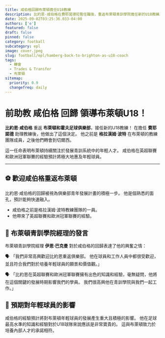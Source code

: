 ```yaml
---
title: 咸伯格回歸布萊頓擔任U18教練
description: 比約恩·咸伯格在費耶諾德短暫任職後，重返布萊頓青訓學院擔任新的U18教練。
date: 2025-09-02T03:25:36.033-04:00
authors: ['e']
featured: false
draft: false
pinned: false
category: football
subcategory: epl
image: cover.jpeg
slug: football/epl/hamberg-back-to-brighton-as-u18-coach
tags:
  - 轉會
  - Trades & Transfer
  - 布萊頓
sitemap:
  priority: 0.9
  changefreq: daily
---
```


# 前助教 **咸伯格** 回歸 領導布萊頓U18！

**比約恩·咸伯格** 重返 **布萊頓和霍夫足球俱樂部**，接任新的U18教練！ 在擔任 **費耶諾德** 助理教練後，他做出了這個決定。 他之前是 **格拉漢姆·波特** 在布萊頓的教練團隊成員，之後他們轉會到切爾西。

這一任命表明布萊頓持續關注於發展青訓系統中的年輕人才。 咸伯格在英超聯賽和歐洲冠軍聯賽的經驗預計將極大地惠及年輕球員。

---

## ⚽ 歡迎咸伯格重返布萊頓

比約恩·咸伯格的回歸被視為俱樂部青年發展計畫的積極一步。 他是個熟悉的面孔，預計能夠快速融入。

- 咸伯格之前是格拉漢姆·波特教練團隊的一員。
- 他帶來了英超聯賽和歐洲冠軍聯賽的經驗。

## 🤝 布萊頓青訓學院經理的發言

布萊頓青訓學院經理 **伊恩·巴克曼** 對於咸伯格的回歸表達了他的興奮之情：

🗣️ 「我們非常高興歡迎比約恩重返俱樂部。 他在球員和工作人員中都很受歡迎，並且符合我們對於培養年輕球員的願景和價值觀。」

🗣️ 「比約恩在英超聯賽和歐洲冠軍聯賽擁有出色的知識和經驗，毫無疑問，他將在這個關鍵的發展時期影響我們的學員。 我們很高興他在青訓學院與我們一起工作。」

## 🌟 預期對年輕球員的影響

咸伯格的經驗預計將對布萊頓年輕球員的發展產生重大且積極的影響。 他在足球最高水準的知識和經驗對於U18球隊來說應該是非常寶貴的。 這與布萊頓致力於培養內部人才的承諾相符。